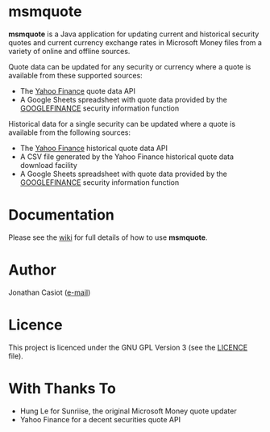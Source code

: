 # msmquote

**msmquote** is a Java application for updating current and historical security quotes and current currency exchange rates in Microsoft Money files from a variety of online and offline sources.

Quote data can be updated for any security or currency where a quote is available from these supported sources:

* The [Yahoo Finance](https://finance.yahoo.com) quote data API
* A Google Sheets spreadsheet with quote data provided by the [GOOGLEFINANCE](https://support.google.com/docs/answer/3093281) security information function

Historical data for a single security can be updated where a quote is available from the following sources:

* The [Yahoo Finance](https://finance.yahoo.com) historical quote data API
* A CSV file generated by the Yahoo Finance historical quote data download facility
* A Google Sheets spreadsheet with quote data provided by the [GOOGLEFINANCE](https://support.google.com/docs/answer/3093281) security information function

# Documentation
Please see the [wiki](https://github.com/36bits/msmquote/wiki) for full details of how to use **msmquote**.

# Author
Jonathan Casiot ([e-mail](mailto:msmquote@pueblo.co.uk))

# Licence
This project is licenced under the GNU GPL Version 3 (see the [LICENCE](./LICENSE) file).

# With Thanks To
* Hung Le for Sunriise, the original Microsoft Money quote updater
* Yahoo Finance for a decent securities quote API